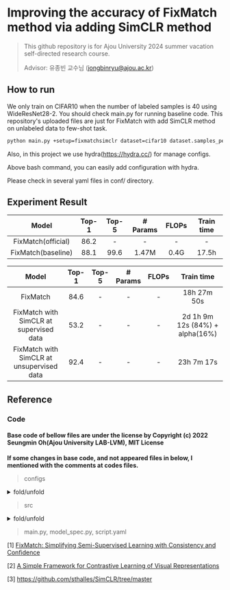 # Improving the accuracy of FixMatch method via adding SimCLR method

> This github repository is for Ajou University 2024 summer vacation self-directed research course.
> 
> Advisor: 유종빈 교수님 (jongbinryu@ajou.ac.kr)

## How to run

We only train on CIFAR10 when the number of labeled samples is 40 using WideResNet28-2.
You should check main.py for running baseline code.
This repository's uploaded files are just for FixMatch with add SimCLR method on unlabeled data to few-shot task.

```bash
python main.py +setup=fixmatchsimclr dataset=cifar10 dataset.samples_per_class=4 gpu=6 name=FixMatchSimCLR_UL
```

Also, in this project we use hydra(https://hydra.cc/) for manage configs.

Above bash command, you can easily add configuration with hydra.

Please check in several yaml files in conf/ directory. 

## Experiment Result

|       Model        | Top-1 | Top-5 | # Params | FLOPs | Train time |
|:------------------:|:-----:|:-----:|:--------:|:-----:|:----------:|
| FixMatch(official) | 86.2  |   -   |    -     |   -   |     -      |
| FixMatch(baseline) | 88.1  | 99.6  |  1.47M   | 0.4G  |   17.5h    |


|                   Model                   | Top-1 | Top-5 | # Params | FLOPs | Train time |
|:-----------------------------------------:|:-----:|:-----:|:--------:|:-----:|:----------:|
|  FixMatch  |   84.6   |   -   |    -     |   -   |     18h 27m 50s      |
|  FixMatch with SimCLR at supervised data  |   53.2   |   -   |    -     |   -   |     2d 1h 9m 12s (84%) + alpha(16%)      |
| FixMatch with SimCLR at unsupervised data |   92.4   |   -   |    -     |   -   |     23h 7m 17s      |

## Reference

### Code

#### Base code of bellow files are under the license by Copyright (c) 2022 Seungmin Oh(Ajou University LAB-LVM), MIT License

**If some changes in base code, and not appeared files in below, I mentioned with the comments at codes files.**

> configs
<details>
<summary>fold/unfold</summary>

> - dataset
>> - augmentation
>>> - base_augmentation.yaml
>> - cifar10.yaml, cifar100.yaml, imagenet.yaml
> - info
>> - info.yaml
> - model
>> - base_model.yaml, wrn.yaml
> - setup
>> - fixmatch.yaml, resnet50_cifar.yaml
> - train
>> - optimizer
>>> - adamw.yaml, base_optim.yaml, lamb.yaml, lion.yaml, sgd.yaml
>> - scheduler
>>> - base_scheduler.yaml, cosine.yaml, multistep.yaml, onecyclelr.yaml
>> - base_train.yaml
> - config.yaml

</details> 

> src

<details>
<summary>fold/unfold</summary>

> - data
>> - \_\_init\_\_.py, dataloader.py, dataset.py, randaug.py, transforms.py
> - engine
>> - \_\_init\_\_.py, base_engine.py, fixmatch_engine.py
> - initialize
>> - \_\_init\_\_.py, callback.py, factory.py, initial_setting.py, logger.py
> - misc
>> - \_\_init\_\_.py, metadata.py, pretty_print.py
> - models
>> - \_\_init\_\_.py, for_cifar.py, my_model.py, wide_resnet.py
> - utils
>> - \_\_init\_\_.py, load_checkpoint.py
> - \_\_init\_\_.py


</details>

> main.py, model_spec.py, script.yaml

[1] [FixMatch: Simplifying Semi-Supervised Learning with Consistency and Confidence](https://arxiv.org/pdf/2001.07685)

[2] [A Simple Framework for Contrastive Learning of Visual Representations](https://arxiv.org/pdf/2002.05709)

[3] https://github.com/sthalles/SimCLR/tree/master
